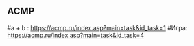 ## ACMP
#a + b : https://acmp.ru/index.asp?main=task&id_task=1
#Игра: https://acmp.ru/index.asp?main=task&id_task=4

